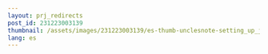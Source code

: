 ```yaml
---
layout: prj_redirects
post_id: 231223003139
thumbnail: /assets/images/231223003139/es-thumb-unclesnote-setting_up_jenkins_on_synology_nas_docker.png
lang: es
---
```

